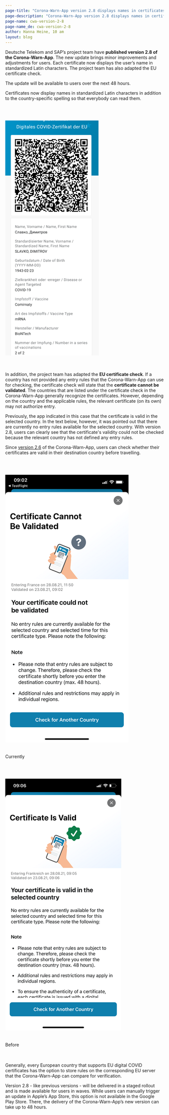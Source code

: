 ```yaml
---
page-title: "Corona-Warn-App version 2.8 displays names in certificates in standardized characters"
page-description: "Corona-Warn-App version 2.8 displays names in certificates in standardized characters"
page-name: cwa-version-2-8
page-name_de: cwa-version-2-8
author: Hanna Heine, 10 am
layout: blog
---
```



Deutsche Telekom and SAP’s project team have **published version 2.8 of the Corona-Warn-App**. The new update brings minor improvements and adjustments for users. Each certificate now displays the user’s name in standardized Latin characters. The project team has also adapted the EU certificate check.

The update will be available to users over the next 48 hours.


<!-- overview -->

Certificates now display names in standardized Latin characters in addition to the country-specific spelling so that everybody can read them. 

<br></br>
<div class="text-center"> <img src="./standard-name.png" title="Name in standardized Latin characters" alt="Name in standardized Latin characters"  ></div>
<br></br>

In addition, the project team has adapted the **EU certificate check**. If a country has not provided any entry rules that the Corona-Warn-App can use for checking, the certificate check will state that the **certificate cannot be validated**. The countries that are listed under the certificate check in the Corona-Warn-App generally recognize the certificates. However, depending on the country and the applicable rules, the relevant certificate (on its own) may not authorize entry.

Previously, the app indicated in this case that the certificate is valid in the selected country. In the text below, however, it was pointed out that there are currently no entry rules available for the selected country. With version 2.8, users can clearly see that the certificate's validity could not be checked because the relevant country has not defined any entry rules. 

Since [version 2.6](/en/blog/2021-07-28-cwa-version-2-6/) of the Corona-Warn-App, users can check whether their certificates are valid in their destination country before travelling.  

<br></br>
<div class="text-center"> <img src="./validity-new-en.png" title="Certificate cannot be validated" alt="Certificate cannot be validated" style="align: center"></div>
<br></br>
<div class="text-center"> Currently </div>

<br></br>
<div class="text-center"> <img src="./validity-alt-en.png" title="Valid certificate" alt="Valid certificate" style="align: center"></div>
<br></br>
<div class="text-center"> Before </div>
<br></br>

Generally, every European country that supports EU digital COVID certificates has the option to store rules on the corresponding EU server that the Corona-Warn-App can compare for verification.

Version 2.8 - like previous versions - will be delivered in a staged rollout and is made available for users in waves. While users can manually trigger an update in Apple’s App Store, this option is not available in the Google Play Store. There, the delivery of the Corona-Warn-App’s new version can take up to 48 hours.
